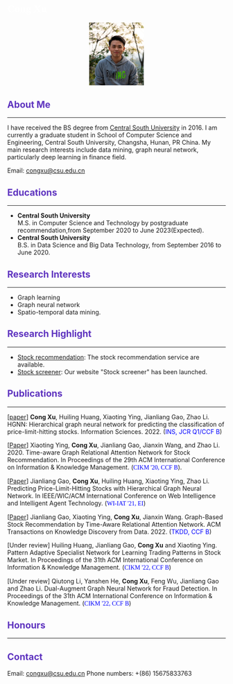 ## <font face="微软雅黑" color=white size=5>Cong Xu</font>

<div align=center> <img src="pic/photo.jpg" height="25%" width="25%"/>  </div>


## <font color="#5e33bf">About Me</font>
***
I have received the BS degree from [Central South University](https://www.csu.edu.cn/) in 2016. I am currently a graduate student in School of Computer Science and Engineering, Central South University, Changsha, Hunan, PR China. My main research interests include data mining, graph neural network, particularly deep learning in finance field.

Email: [congxu@csu.edu.cn](congxu@csu.edu.cn)


## <font color="#5e33bf">Educations</font>
***
+ **Central South University**\
  M.S. in Computer Science and Technology by postgraduate recommendation,from September 2020 to June 2023(Expected).
+  **Central South University**\
B.S. in Data Science and Big Data Technology, from September 2016 to June 2020.

## <font color="#5e33bf">Research Interests</font>
***
+ Graph learning
+ Graph neural network
+ Spatio-temporal data mining.


## <font color="#5e33bf">Research Highlight</font>
***
+ [Stock recommendation](https://csubigdata.com/limit/limit_prediction): The stock recommendation service are available.
+ [Stock screener](https://csubigdata.com/xgq/stocks): Our website "Stock screener" has been launched.



##  <font color="#5e33bf">Publications</font>
***
[[paper](https://www.sciencedirect.com/science/article/abs/pii/S0020025522005928)] **Cong Xu**, Huiling Huang, Xiaoting Ying, Jianliang Gao, Zhao Li. HGNN: Hierarchical graph neural network for predicting the classification of price-limit-hitting stocks. Information Sciences. 2022. (<font color=blue>INS, JCR Q1/CCF B</font>) 

[[Paper](https://dl.acm.org/doi/10.1145/3340531.3412160)] Xiaoting Ying, **Cong Xu**, Jianliang Gao, Jianxin Wang, and Zhao Li. 2020. Time-aware Graph Relational Attention Network for Stock Recommendation. In Proceedings of the 29th ACM International Conference on Information & Knowledge Management. (<font face="微软雅黑" color=blue>CIKM '20, CCF B</font>). 

[[Paper](https://dl.acm.org/doi/10.1145/3498851.3499023)] Jianliang Gao, **Cong Xu**, Huiling Huang, Xiaoting Ying, Zhao Li. Predicting Price-Limit-Hitting Stocks with Hierarchical Graph Neural Network. In IEEE/WIC/ACM International Conference on Web Intelligence and Intelligent Agent Technology. (<font face="微软雅黑" color=blue>WI-IAT '21, EI</font>)

[[Paper](https://dl.acm.org/doi/10.1145/3451397)] Jianliang Gao, Xiaoting Ying, **Cong Xu**, Jianxin Wang. Graph-Based Stock Recommendation by Time-Aware Relational Attention Network. ACM Transactions on Knowledge Discovery from Data. 2022. (<font color=blue>TKDD, CCF B</font>)

[Under review] Huiling Huang, Jianliang Gao, **Cong Xu** and Xiaoting Ying. Pattern Adaptive Specialist Network for Learning Trading Patterns in Stock Market. In Proceedings of the 31th ACM International Conference on Information & Knowledge Management. (<font face="微软雅黑" color=blue>CIKM '22, CCF B</font>)

[Under review] Qiutong Li, Yanshen He, **Cong Xu**, Feng Wu, Jianliang Gao and Zhao Li. Dual-Augment Graph Neural Network for Fraud Detection. In Proceedings of the 31th ACM International Conference on Information & Knowledge Management. (<font face="微软雅黑" color=blue>CIKM '22, CCF B</font>)

##  <font color="#5e33bf">Honours</font>
***



##  <font color="#5e33bf">Contact</font>
Email: [congxu@csu.edu.cn](congxu@csu.edu.cn)
Phone numbers: +(86) 15675833763
